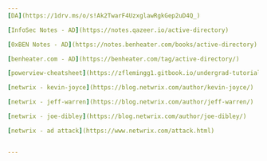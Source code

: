 ```yaml
---
[DA](https://1drv.ms/o/s!Ak2TwarF4UzxglawRgkGep2uD4Q_)  

[InfoSec Notes - AD](https://notes.qazeer.io/active-directory)    

[0xBEN Notes - AD](https://notes.benheater.com/books/active-directory)  

[benheater.com - AD](https://benheater.com/tag/active-directory/)  

[powerview-cheatsheet](https://zflemingg1.gitbook.io/undergrad-tutorials/powerview/powerview-cheatsheet)  

[netwrix - kevin-joyce](https://blog.netwrix.com/author/kevin-joyce/)  

[netwrix - jeff-warren](https://blog.netwrix.com/author/jeff-warren/)  

[netwrix - joe-dibley](https://blog.netwrix.com/author/joe-dibley/)  

[netwrix - ad attack](https://www.netwrix.com/attack.html)


---
```



